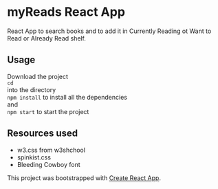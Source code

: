 # myReads React App
React App to search books and to add it in Currently Reading ot Want to Read or Already Read shelf.

## Usage
Download the project<br>
``` cd ``` <br>
into the directory <br>
``` npm install ``` to install all the dependencies <br>
and <br>
 ``` npm start ``` to start the project

## Resources used

* w3.css from w3shchool
* spinkist.css
* Bleeding Cowboy font


This project was bootstrapped with [Create React App](https://github.com/facebookincubator/create-react-app).

